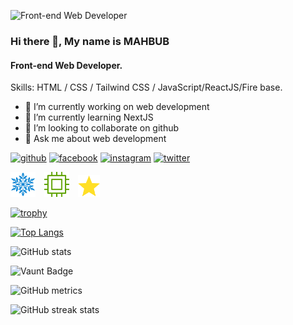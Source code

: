 ![Front-end Web Developer](https://www.interviewbit.com/blog/wp-content/uploads/2021/08/cover1.jpg)

### Hi there 👋, My name is MAHBUB
#### Front-end Web Developer.

Skills:  HTML / CSS / Tailwind CSS / JavaScript/ReactJS/Fire base.

- 🔭 I’m currently working on web development 
- 🌱 I’m currently learning  NextJS
- 👯 I’m looking to collaborate on github 
- 💬 Ask me about web development 


[<img src='https://cdn.jsdelivr.net/npm/simple-icons@3.0.1/icons/github.svg' alt='github' height='40'>](https://github.com/mahbub200314)  [<img src='https://cdn.jsdelivr.net/npm/simple-icons@3.0.1/icons/facebook.svg' alt='facebook' height='40'>](https://www.facebook.com/mahbub20038)  [<img src='https://cdn.jsdelivr.net/npm/simple-icons@3.0.1/icons/instagram.svg' alt='instagram' height='40'>](https://www.instagram.com/mahbub20038/)  [<img src='https://cdn.jsdelivr.net/npm/simple-icons@3.0.1/icons/twitter.svg' alt='twitter' height='40'>](https://twitter.com/mahbub2003814)  

<a href='https://archiveprogram.github.com/'><img src='https://raw.githubusercontent.com/acervenky/animated-github-badges/master/assets/acbadge.gif' width='40' height='40'></a> <a href='https://docs.github.com/en/developers'><img src='https://raw.githubusercontent.com/acervenky/animated-github-badges/master/assets/devbadge.gif' width='40' height='40'></a> <a href='https://stars.github.com/'><img src='https://raw.githubusercontent.com/acervenky/animated-github-badges/master/assets/starbadge.gif' width='35' height='35'></a> 

[![trophy](https://github-profile-trophy.vercel.app/?username=mahbub200314)](https://github.com/ryo-ma/github-profile-trophy)

[![Top Langs](https://github-readme-stats.vercel.app/api/top-langs/?username=mahbub200314)](https://github.com/anuraghazra/github-readme-stats)

![GitHub stats](https://github-readme-stats.vercel.app/api?username=mahbub200314&show_icons=true&count_private=true)  

![Vaunt Badge](https://api.vaunt.dev/v1/github/entities/mahbub200314/contributions?format=svg&private=true)  

![GitHub metrics](https://metrics.lecoq.io/mahbub200314)  

![GitHub streak stats](https://streak-stats.demolab.com/?user=mahbub200314)  


  
